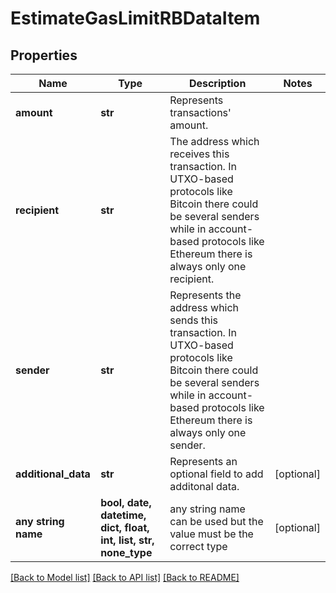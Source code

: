# EstimateGasLimitRBDataItem


## Properties
Name | Type | Description | Notes
------------ | ------------- | ------------- | -------------
**amount** | **str** | Represents transactions&#39; amount. | 
**recipient** | **str** | The address which receives this transaction. In UTXO-based protocols like Bitcoin there could be several senders while in account-based protocols like Ethereum there is always only one recipient. | 
**sender** | **str** | Represents the address which sends this transaction. In UTXO-based protocols like Bitcoin there could be several senders while in account-based protocols like Ethereum there is always only one sender. | 
**additional_data** | **str** | Represents an optional field to add additonal data. | [optional] 
**any string name** | **bool, date, datetime, dict, float, int, list, str, none_type** | any string name can be used but the value must be the correct type | [optional]

[[Back to Model list]](../README.md#documentation-for-models) [[Back to API list]](../README.md#documentation-for-api-endpoints) [[Back to README]](../README.md)


